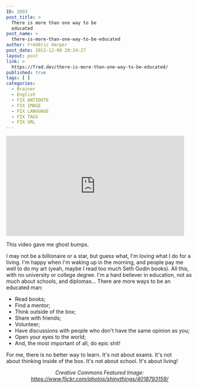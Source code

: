 ```yaml
---
ID: 2893
post_title: >
  There is more than one way to be
  educated
post_name: >
  there-is-more-than-one-way-to-be-educated
author: Frédéric Harper
post_date: 2012-12-08 20:24:27
layout: post
link: >
  https://fred.dev/there-is-more-than-one-way-to-be-educated/
published: true
tags: [ ]
categories:
  - Brainer
  - English
  - FIX ANTIDOTE
  - FIX IMAGE
  - FIX LANGUAGE
  - FIX TAGS
  - FIX URL
---
```

<p style="text-align:center"><div class="embed video YouTube"><iframe width="480" height="270" src="https://www.youtube.com/embed/y_ZmM7zPLyI?feature=oembed" frameborder="0" allowfullscreen></iframe></div></p><p>This video gave me ghost bumps.</p><p>I may not be a billionaire or a star, but guess what, I'm loving what I do for a living. I'm happy when I'm waking up in the morning, and people pay me well to do my art (yeah, maybe I read too much Seth Godin books). All this, with no university or college degree. I'm a hard believer in education, not as much about schools, and diplomas... There are more ways to be an educated man:</p><ul><li>Read books;</li><li>Find a mentor;</li><li>Think outside of the box;</li><li>Share with friends;</li><li>Volunteer;</li><li>Have discussions with people who don't have the same opinion as you;</li><li>Open your eyes to the world;</li><li>And, the most important of all, do epic shit!</li></ul><p>For me, there is no better way to learn. It's not about exams. It's not about thinking inside of the box. It's not about school. It's about living!</p><p style="text-align:center"><em>Creative Commons Featured Image: <a href="https://www.flickr.com/photos/shinythings/4018793159/" target="_blank" rel="noopener noreferrer">https://www.flickr.com/photos/shinythings/4018793159/</a></em></p>
